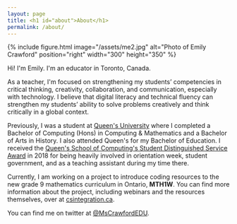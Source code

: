 ```yaml
---
layout: page
title: <h1 id="about">About</h1>
permalink: /about/
---
```


<!-- 

This is the base Jekyll theme. You can find out more info about customizing your Jekyll theme, as well as basic Jekyll usage documentation at [jekyllrb.com](https://jekyllrb.com/)

#You can find the source code for Minima at GitHub:
#[jekyll][jekyll-organization] /
#[minima](https://github.com/jekyll/minima)

#You can find the source code for Jekyll at GitHub:
#[jekyll][jekyll-organization] /
#[jekyll](https://github.com/jekyll/jekyll)


#[jekyll-organization]: https://github.com/jekyll

-->

{% include figure.html image="/assets/me2.jpg" alt="Photo of Emily Crawford" position="right" width="300" height="350" %}

Hi! I'm Emily. I'm an educator in Toronto, Canada.

As a teacher, I'm focused on strengthening my students’ competencies in critical thinking, creativity, collaboration, and communication, especially with technology. I believe that digital literacy and technical fluency can strengthen my students’ ability to solve problems creatively and think critically in a global context. 

Previously, I was a student at <span class="about links">[Queen's University](https://queensu.ca)</span> where I completed a Bachelor of Computing (Hons) in Computing & Mathematics and a Bachelor of Arts in History. I also attended Queen's for my Bachelor of Education. I received the <span class="about links">[Queen's School of Computing's Student Distinguished Service Award](https://www.cs.queensu.ca/news/2018/05/30/tenth-annual-school-of-computing-awards/)</span> in 2018 for being heavily involved in orientation week, student government, and as a teaching assistant during my time there.

Currently, I am working on a project to introduce coding resources to the new grade 9 mathematics curriculum in Ontario, <strong>MTH1W</strong>. You can find more information about the project, including webinars and the resources themselves, over at <span class="about links">[csintegration.ca](https://csintegration.ca)</span>.

You can find me on twitter at <span class="about links">[@MsCrawfordEDU](https://twitter.com/mscrawfordedu)</span>. 